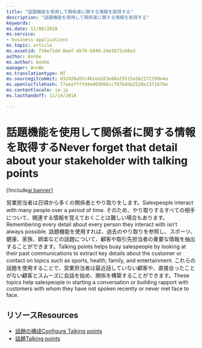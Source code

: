 ```yaml
---
title: "話題機能を使用して関係者に関する情報を取得する"
description: "話題機能を使用して関係者に関する情報を取得する"
keywords: 
ms.date: 11/08/2018
ms.service:
- business-applications
ms.topic: article
ms.assetid: f39e71d4-0eef-4579-b949-24e3672cb0a3
author: Annbe
ms.author: Annbe
manager: AnnBe
ms.translationtype: HT
ms.sourcegitcommit: d32028a55c4b1ea163e60a25515a562172199e4a
ms.openlocfilehash: 77aeaffffd4ed03b06ccf87bdda2528e1371676e
ms.contentlocale: ja-jp
ms.lasthandoff: 11/14/2018

---
```


# <a name="never-forget-that-detail-about-your-stakeholder-with-talking-points"></a><span data-ttu-id="b5aa4-103">話題機能を使用して関係者に関する情報を取得する</span><span class="sxs-lookup"><span data-stu-id="b5aa4-103">Never forget that detail about your stakeholder with talking points</span></span>

[!include[ai banner](../includes/ai.md)] 

<span data-ttu-id="b5aa4-104">営業担当者は日頃から多くの関係者とやり取りをします。</span><span class="sxs-lookup"><span data-stu-id="b5aa4-104">Salespeople interact with many people over a period of time.</span></span> <span data-ttu-id="b5aa4-105">そのため、やり取りするすべての相手について、関連する情報を覚えておくことは難しい場合もあります。</span><span class="sxs-lookup"><span data-stu-id="b5aa4-105">Remembering every detail about every person they interact with isn’t always possible.</span></span> <span data-ttu-id="b5aa4-106">話題機能を使用すれば、過去のやり取りを参照し、スポーツ、健康、家族、娯楽などの話題について、顧客や取引先担当者の重要な情報を抽出することができます。</span><span class="sxs-lookup"><span data-stu-id="b5aa4-106">Talking points helps busy salespeople by looking at their past communications to extract key details about the customer or contact on topics such as sports, health, family, and entertainment.</span></span> <span data-ttu-id="b5aa4-107">これらの話題を使用することで、営業担当者は最近話していない顧客や、直接会ったことがない顧客とスムーズに会話を始め、関係を構築することができます。</span><span class="sxs-lookup"><span data-stu-id="b5aa4-107">These topics help salespeople in starting a conversation or building rapport with customers with whom they have not spoken recently or never met face to face.</span></span> 

## <a name="resources"></a><span data-ttu-id="b5aa4-108">リソース</span><span class="sxs-lookup"><span data-stu-id="b5aa4-108">Resources</span></span>

- [<span data-ttu-id="b5aa4-109">話題の構成</span><span class="sxs-lookup"><span data-stu-id="b5aa4-109">Configure Talking points</span></span>](https://docs.microsoft.com/dynamics365/ai/sales/configure-enable-dynamics-365-ai-sales#configure-talking-points)
- [<span data-ttu-id="b5aa4-110">話題</span><span class="sxs-lookup"><span data-stu-id="b5aa4-110">Talking points</span></span>](https://docs.microsoft.com/dynamics365/ai/sales/talking-points)

